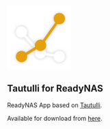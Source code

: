 ![Tautulli](https://github.com/Mhynlo/rn-plexpy/blob/master/rn-files/logo.png)
## Tautulli for ReadyNAS
ReadyNAS App based on [Tautulli](http://tautulli.com/).

Available for download from [here](https://github.com/Mhynlo/rn-plexpy/releases/latest).
